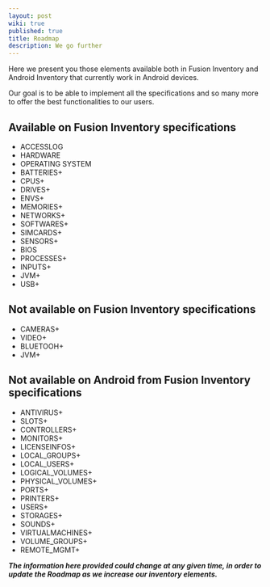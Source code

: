 ```yaml
---
layout: post
wiki: true
published: true
title: Roadmap
description: We go further
---
```

Here we present you those elements available both in Fusion Inventory and Android Inventory that currently work in Android devices.

Our goal is to be able to implement all the specifications and so many more to offer the best functionalities to our users.


## Available on Fusion Inventory specifications

- ACCESSLOG
- HARDWARE
- OPERATING SYSTEM
- BATTERIES+
- CPUS+
- DRIVES+
- ENVS+
- MEMORIES+
- NETWORKS+
- SOFTWARES+
- SIMCARDS+
- SENSORS+
- BIOS
- PROCESSES+
- INPUTS+ 
- JVM+ 
- USB+

## Not available on Fusion Inventory specifications

- CAMERAS+
- VIDEO+
- BLUETOOH+
- JVM+

## Not available on Android from Fusion Inventory specifications

- ANTIVIRUS+
- SLOTS+
- CONTROLLERS+
- MONITORS+
- LICENSEINFOS+
- LOCAL_GROUPS+
- LOCAL_USERS+
- LOGICAL_VOLUMES+
- PHYSICAL_VOLUMES+
- PORTS+
- PRINTERS+
- USERS+
- STORAGES+
- SOUNDS+
- VIRTUALMACHINES+
- VOLUME_GROUPS+
- REMOTE_MGMT+



_**The information here provided could change at any given time, in order to update the Roadmap as we increase our inventory elements.**_

